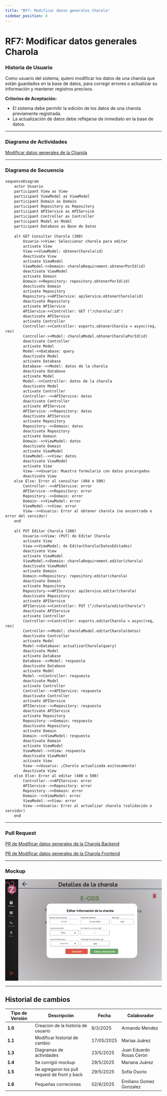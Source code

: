 ```yaml
---
title: "RF7: Modificar datos generales Charola"
sidebar_position: 8
---
```


# RF7: Modificar datos generales Charola


### Historia de Usuario

Como usuario del sistema, quiero modificar los datos de una charola que están guardados en la base de datos, para corregir errores o actualizar su información y mantener registros precisos.

**Criterios de Aceptación:**

- El sistema debe permitir la edición de los datos de una charola previamente registrada.
- La actualización de datos debe reflejarse de inmediato en la base de datos.

---

### Diagrama de Actividades

<a href="https://drive.google.com/file/d/1fBtWBZdEJXJS6EgMfcuVWJjD4JW90CD7/view?usp=sharing" target="_blank" rel="noopener noreferrer">Modificar datos generales de la Charola</a>

---

### Diagrama de Secuencia

```mermaid
sequenceDiagram
    actor Usuario
    participant View as View
    participant ViewModel as ViewModel
    participant Domain as Domain
    participant Repository as Repository
    participant APIService as APIService
    participant Controller as Controller
    participant Model as Model
    participant Database as Base de Datos

    alt GET Consultar Charola (200)
        Usuario->>View: Seleccionar charola para editar
        activate View
        View->>ViewModel: obtenerCharola(id)
        deactivate View
        activate ViewModel
        ViewModel->>Domain: charolaRequirement.obtenerPorId(id)
        deactivate ViewModel
        activate Domain
        Domain->>Repository: repository.obtenerPorId(id)
        deactivate Domain
        activate Repository
        Repository->>APIService: apiService.obtenerCharola(id)
        deactivate Repository
        activate APIService
        APIService->>Controller: GET ("/charola/:id")
        deactivate APIService
        activate Controller
        Controller->>Controller: exports.obtenerCharola = async(req, res)
        Controller->>Model: charolaModel.obtenerCharolaPorId(id)
        deactivate Controller
        activate Model
        Model->>Database: query
        deactivate Model
        activate Database
        Database-->>Model: datos de la charola
        deactivate Database
        activate Model
        Model-->>Controller: datos de la charola
        deactivate Model
        activate Controller
        Controller-->>APIService: datos
        deactivate Controller
        activate APIService
        APIService-->>Repository: datos
        deactivate APIService
        activate Repository
        Repository-->>Domain: datos
        deactivate Repository
        activate Domain
        Domain-->>ViewModel: datos
        deactivate Domain
        activate ViewModel
        ViewModel-->>View: datos
        deactivate ViewModel
        activate View
        View-->>Usuario: Muestra formulario con datos precargados
        deactivate View
    else Else: Error al consultar (404 o 500)
        Controller-->>APIService: error
        APIService-->>Repository: error
        Repository-->>Domain: error
        Domain-->>ViewModel: error
        ViewModel-->>View: error
        View-->>Usuario: Error al obtener charola (no encontrada o error del servidor)
    end

    alt PUT Editar Charola (200)
        Usuario->>View: (PUT) do Editar Charola
        activate View
        View->>ViewModel: do EditarCharola(DatosEditados)
        deactivate View
        activate ViewModel
        ViewModel->>Domain: charolaRequirement.editar(charola)
        deactivate ViewModel
        activate Domain
        Domain->>Repository: repository.editar(charola)
        deactivate Domain
        activate Repository
        Repository->>APIService: apiService.editar(charola)
        deactivate Repository
        activate APIService
        APIService->>Controller: PUT ("/charola/editarCharola")
        deactivate APIService
        activate Controller
        Controller->>Controller: exports.editarCharola = async(req, res)
        Controller->>Model: charolaModel.editarCharola(datos)
        deactivate Controller
        activate Model
        Model->>Database: actualizarCharola(query)
        deactivate Model
        activate Database
        Database-->>Model: respuesta
        deactivate Database
        activate Model
        Model-->>Controller: respuesta
        deactivate Model
        activate Controller
        Controller-->>APIService: respuesta
        deactivate Controller
        activate APIService
        APIService-->>Repository: respuesta
        deactivate APIService
        activate Repository
        Repository-->>Domain: respuesta
        deactivate Repository
        activate Domain
        Domain-->>ViewModel: respuesta
        deactivate Domain
        activate ViewModel
        ViewModel-->>View: respuesta
        deactivate ViewModel
        activate View
        View-->>Usuario: ¡Charola actualizada exitosamente!
        deactivate View
    else Else: Error al editar (400 o 500)
        Controller-->>APIService: error
        APIService-->>Repository: error
        Repository-->>Domain: error
        Domain-->>ViewModel: error
        ViewModel-->>View: error
        View-->>Usuario: Error al actualizar charola (validación o servidor)
    end

```
---

### Pull Request

<a href="https://github.com/CodeAnd-Co/TECH-NEBRIOS-BACKEND/pull/25" target="_blank" rel="noopener noreferrer"> PR de Modificar datos generales de la Charola Backend</a>

<a href="https://github.com/CodeAnd-Co/TECH-NEBRIOS-FLUTTER/pull/27" target="_blank" rel="noopener noreferrer"> PR de Modificar datos generales de la Charola Frontend</a>

---

### Mockup

![alt text](<img/mockupRF7.png>)

---
## Historial de cambios

| **Tipo de Versión** | **Descripción**                            | **Fecha** | **Colaborador**         |
| ------------------- | ------------------------------------------ | --------- | ----------------------- |
| **1.0**             | Creacion de la historia de usuario         | 8/3/2025  | Armando Mendez          |
| **1.1**             | Modificar historial de cambio              | 17/05/2025| Mariaa Juárez           |
| **1.3**             | Diagramas de actividades   | 23/5/2025  | Juan Eduardo Rosas Cerón |
| **1.4**             | Se corrigió mockup  | 29/5/2025  | Mariana Juárez |
| **1.5**             | Se agregaron los pull request de front y back | 29/5/2025  | Sofía Osorio |
| **1.6**             | Pequeñas correciones | 02/6/2025  | Emiliano Gomez Gonzalez |